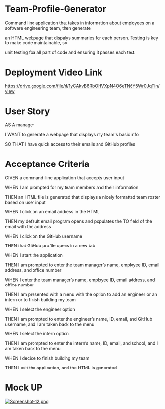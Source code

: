# Team-Profile-Generator

Command line application that takes in information about employees on a software engineering team, then generate 

an HTML webpage that dispalys summaries for each person. Testing is key to make code maintainable, so 

unit testing foa all part of code and ensuring it passes each test.

# Deployment Video Link

https://drive.google.com/file/d/1yCAkvB6RbOHVXpN4O6eTN6Y5Wr0JqTln/view

# User Story

AS A manager

I WANT to generate a webpage that displays my team's basic info

SO THAT I have quick access to their emails and GitHub profiles

# Acceptance Criteria

GIVEN a command-line application that accepts user input

WHEN I am prompted for my team members and their information

THEN an HTML file is generated that displays a nicely formatted team roster based on user input

WHEN I click on an email address in the HTML

THEN my default email program opens and populates the TO field of the email with the address

WHEN I click on the GitHub username

THEN that GitHub profile opens in a new tab

WHEN I start the application

THEN I am prompted to enter the team manager’s name, employee ID, email address, and office number

WHEN I enter the team manager’s name, employee ID, email address, and office number

THEN I am presented with a menu with the option to add an engineer or an intern or to finish building my team

WHEN I select the engineer option

THEN I am prompted to enter the engineer’s name, ID, email, and GitHub username, and I am taken back to the menu

WHEN I select the intern option

THEN I am prompted to enter the intern’s name, ID, email, and school, and I am taken back to the menu

WHEN I decide to finish building my team

THEN I exit the application, and the HTML is generated

# Mock UP

[![Screenshot-12.png](https://i.postimg.cc/fWVMmHN4/Screenshot-12.png)](https://postimg.cc/HjCGC9n3)




